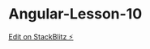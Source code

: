 # Angular-Lesson-10

[Edit on StackBlitz ⚡️](https://stackblitz.com/edit/stackblitz-starters-9nejg5)